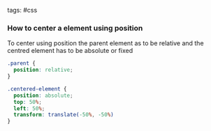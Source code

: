 tags: #css 

### How to center a element using position

To center using position the parent element as to be relative
and the centred element has to be absolute or fixed

```css
.parent {
  position: relative;
}

.centered-element {
  position: absolute;
  top: 50%;
  left: 50%;
  transform: translate(-50%, -50%)
}
```
